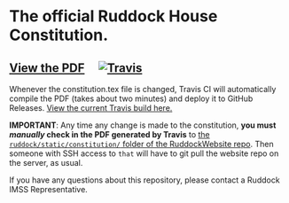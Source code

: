 # The official Ruddock House Constitution.

## [View the PDF](https://github.com/RuddockHouse/RuddockConstitution/releases/latest) &nbsp;&nbsp;&nbsp; [![Travis](https://img.shields.io/travis/RuddockHouse/RuddockConstitution.svg)](https://travis-ci.org/RuddockHouse/RuddockConstitution)

Whenever the constitution.tex file is changed, Travis CI will automatically compile the PDF (takes about two minutes) and deploy it to GitHub Releases. [View the current Travis build here.](https://travis-ci.org/RuddockHouse/RuddockConstitution)

**IMPORTANT**: Any time any change is made to the constitution, **you must _manually_ check in the PDF generated by Travis** to [the `ruddock/static/constitution/` folder of the RuddockWebsite repo](https://github.com/RuddockHouse/RuddockWebsite/tree/master/ruddock/static/constitution). Then someone with SSH access to `that` will have to git pull the website repo on the server, as usual.

If you have any questions about this repository, please contact a Ruddock IMSS Representative.

